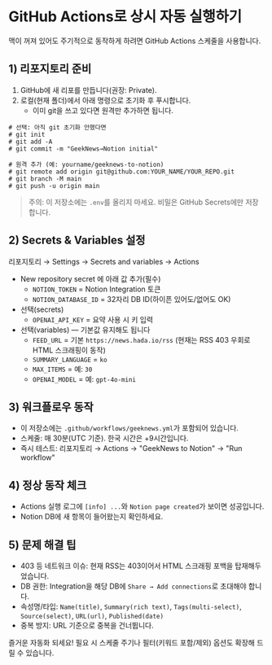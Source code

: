 # GitHub Actions로 상시 자동 실행하기

맥이 꺼져 있어도 주기적으로 동작하게 하려면 GitHub Actions 스케줄을 사용합니다.

## 1) 리포지토리 준비
1. GitHub에 새 리포를 만듭니다(권장: Private).
2. 로컬(현재 폴더)에서 아래 명령으로 초기화 후 푸시합니다.
   - 이미 git을 쓰고 있다면 원격만 추가하면 됩니다.
```
# 선택: 아직 git 초기화 안했다면
# git init
# git add -A
# git commit -m "GeekNews→Notion initial"

# 원격 추가 (예: yourname/geeknews-to-notion)
# git remote add origin git@github.com:YOUR_NAME/YOUR_REPO.git
# git branch -M main
# git push -u origin main
```

> 주의: 이 저장소에는 `.env`를 올리지 마세요. 비밀은 GitHub Secrets에만 저장합니다.

## 2) Secrets & Variables 설정
리포지토리 → Settings → Secrets and variables → Actions

- New repository secret 에 아래 값 추가(필수)
  - `NOTION_TOKEN` = Notion Integration 토큰
  - `NOTION_DATABASE_ID` = 32자리 DB ID(하이픈 있어도/없어도 OK)
- 선택(secrets)
  - `OPENAI_API_KEY` = 요약 사용 시 키 입력
- 선택(variables) — 기본값 유지해도 됩니다
  - `FEED_URL` = 기본 `https://news.hada.io/rss` (현재는 RSS 403 우회로 HTML 스크래핑이 동작)
  - `SUMMARY_LANGUAGE` = `ko`
  - `MAX_ITEMS` = 예: `30`
  - `OPENAI_MODEL` = 예: `gpt-4o-mini`

## 3) 워크플로우 동작
- 이 저장소에는 `.github/workflows/geeknews.yml`가 포함되어 있습니다.
- 스케줄: 매 30분(UTC 기준). 한국 시간은 +9시간입니다.
- 즉시 테스트: 리포지토리 → Actions → "GeekNews to Notion" → "Run workflow"

## 4) 정상 동작 체크
- Actions 실행 로그에 `[info] ...`와 `Notion page created`가 보이면 성공입니다.
- Notion DB에 새 항목이 들어왔는지 확인하세요.

## 5) 문제 해결 팁
- 403 등 네트워크 이슈: 현재 RSS는 403이어서 HTML 스크래핑 포백을 탑재해두었습니다.
- DB 권한: Integration을 해당 DB에 `Share → Add connections`로 초대해야 합니다.
- 속성명/타입: `Name(title)`, `Summary(rich text)`, `Tags(multi-select)`, `Source(select)`, `URL(url)`, `Published(date)`
- 중복 방지: URL 기준으로 중복을 건너뜁니다.

즐거운 자동화 되세요! 필요 시 스케줄 주기나 필터(키워드 포함/제외) 옵션도 확장해 드릴 수 있습니다.
